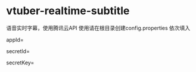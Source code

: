 # vtuber-realtime-subtitle
语音实时字幕，使用腾讯云API
使用请在根目录创建config.properties
依次填入

appId=

secretId=

secretKey=
